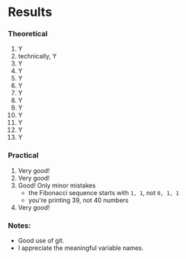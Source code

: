 # Results

### Theoretical

1. Y
2. technically, Y
3. Y
4. Y
5. Y
6. Y
7. Y
8. Y
9. Y
10. Y
11. Y
12. Y
13. Y

### Practical

1. Very good!
2. Very good!
3. Good! Only minor mistakes
    - the Fibonacci sequence starts with `1, 1`, not `0, 1, 1`
    - you're printing 39, not 40 numbers
4. Very good!

### Notes:
- Good use of git.
- I appreciate the meaningful variable names.